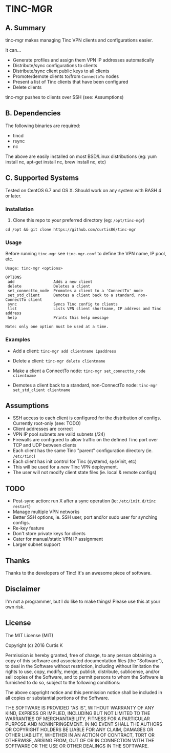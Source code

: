 # TINC-MGR

## A. Summary

tinc-mgr makes managing Tinc VPN clients and configurations easier.

It can...
 * Generate profiles and assign them VPN IP addresses automatically
 * Distribute/sync configurations to clients
 * Distribute/sync client public keys to all clients
 * Promote/demote clients to/from `ConnectoTo` nodes
 * Present a list of Tinc clients that have been configured
 * Delete clients

tinc-mgr pushes to clients over SSH (see: Assumptions)

## B. Dependencies

The following binaries are required:

 * tincd
 * rsync
 * nc

The above are easily installed on most BSD/Linux distributions (eg: yum install nc, apt-get install nc, brew install nc, etc)

## C. Supported Systems

Tested on CentOS 6.7 and OS X. Should work on any system with BASH 4 or later.

### Installation

1. Clone this repo to your preferred directory (eg: `/opt/tinc-mgr`)

  `cd /opt && git clone https://github.com/curtis86/tinc-mgr`


### Usage

Before running `tinc-mgr` see `tinc-mgr.conf` to define the VPN name, IP pool, etc.

```
Usage: tinc-mgr <options>

OPTIONS
 add                 Adds a new client
 delete              Deletes a client
 set_connectto_node  Promotes a client to a 'ConnectTo' node
 set_std_client      Demotes a client back to a standard, non-ConnectTo client
 sync                Syncs Tinc config to clients
 list                Lists VPN client shortname, IP address and Tinc address
 help                Prints this help message

Note: only one option must be used at a time.
```

### Examples

* Add a client:
  `tinc-mgr add clientname ipaddress`

* Delete a client:
  `tinc-mgr delete clientname`

* Make a client a ConnectTo node:
  `tinc-mgr set_connectto_node clientname`

* Demotes a client back to a standard, non-ConnectTo node:
  `tinc-mgr set_std_client clientname`

## Assumptions

 * SSH access to each client is configured for the distribution of configs. Currently root-only (see: TODO)
 * Client addresses are correct
 * VPN IP pool subnets are valid subnets (/24)
 * Firewalls are configured to allow traffic on the defined Tinc port over TCP and UDP between clients
 * Each client has the same Tinc "parent" configuration directory (ie. `/etc/tinc`)
 * Each client has init control for Tinc (systemd, sysVinit, etc)
 * This will be used for a *new* Tinc VPN deployment.
 * The user will not modify client state files (ie. local & remote configs)

## TODO

 * Post-sync action: run X after a sync operation (ie: `/etc/init.d/tinc restart`)
 * Manage multiple VPN networks
 * Better SSH options, ie. SSH user, port and/or sudo user for synching configs.
 * Re-key feature
 * Don't store private keys for clients
 * Cater for manual/static VPN IP assignment
 * Larger subnet support

## Thanks

Thanks to the developers of Tinc! It's an awesome piece of software.

## Disclaimer

I'm not a programmer, but I do like to make things! Please use this at your own risk.

## License

The MIT License (MIT)

Copyright (c) 2016 Curtis K

Permission is hereby granted, free of charge, to any person obtaining a copy of this software and associated documentation files (the "Software"), to deal in the Software without restriction, including without limitation the rights to use, copy, modify, merge, publish, distribute, sublicense, and/or sell copies of the Software, and to permit persons to whom the Software is furnished to do so, subject to the following conditions:

The above copyright notice and this permission notice shall be included in all copies or substantial portions of the Software.

THE SOFTWARE IS PROVIDED "AS IS", WITHOUT WARRANTY OF ANY KIND, EXPRESS OR IMPLIED, INCLUDING BUT NOT LIMITED TO THE WARRANTIES OF MERCHANTABILITY, FITNESS FOR A PARTICULAR PURPOSE AND NONINFRINGEMENT. IN NO EVENT SHALL THE AUTHORS OR COPYRIGHT HOLDERS BE LIABLE FOR ANY CLAIM, DAMAGES OR OTHER LIABILITY, WHETHER IN AN ACTION OF CONTRACT, TORT OR OTHERWISE, ARISING FROM, OUT OF OR IN CONNECTION WITH THE SOFTWARE OR THE USE OR OTHER DEALINGS IN THE SOFTWARE.
